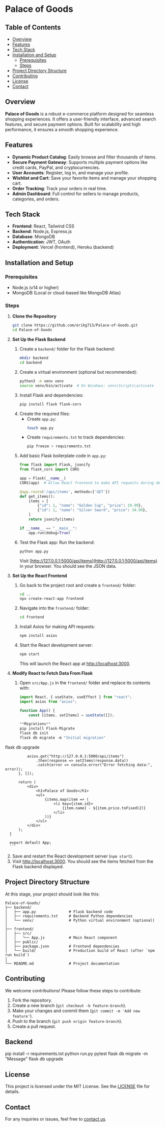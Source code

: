 
# Palace of Goods

## Table of Contents
- [Overview](#overview)
- [Features](#features)
- [Tech Stack](#tech-stack)
- [Installation and Setup](#installation-and-setup)
  - [Prerequisites](#prerequisites)
  - [Steps](#steps)
- [Project Directory Structure](#project-directory-structure)
- [Contributing](#contributing)
- [License](#license)
- [Contact](#contact)

## Overview
**Palace of Goods** is a robust e-commerce platform designed for seamless shopping experiences. It offers a user-friendly interface, advanced search features, and secure payment options. Built for scalability and high performance, it ensures a smooth shopping experience.

## Features
- **Dynamic Product Catalog**: Easily browse and filter thousands of items.
- **Secure Payment Gateway**: Supports multiple payment options like credit cards, PayPal, and cryptocurrencies.
- **User Accounts**: Register, log in, and manage your profile.
- **Wishlist and Cart**: Save your favorite items and manage your shopping cart.
- **Order Tracking**: Track your orders in real time.
- **Admin Dashboard**: Full control for sellers to manage products, categories, and orders.

## Tech Stack
- **Frontend**: React, Tailwind CSS
- **Backend**: Node.js, Express.js
- **Database**: MongoDB
- **Authentication**: JWT, OAuth
- **Deployment**: Vercel (frontend), Heroku (backend)

## Installation and Setup
### Prerequisites
- Node.js (v14 or higher)
- MongoDB (Local or cloud-based like MongoDB Atlas)

### Steps
1. **Clone the Repository**
   ```bash
   git clone https://github.com/erikg713/Palace-of-Goods.git
   cd Palace-of-Goods
   ```

2. **Set Up the Flask Backend**
   1. Create a `backend/` folder for the Flask backend:
      ```bash
      mkdir backend
      cd backend
      ```
   2. Create a virtual environment (optional but recommended):
      ```bash
      python3 -m venv venv
      source venv/bin/activate  # On Windows: venv\Scripts\activate
      ```
   3. Install Flask and dependencies:
      ```bash
      pip install flask flask-cors
      ```
   4. Create the required files:
      - Create `app.py`:
        ```bash
        touch app.py
        ```
      - Create `requirements.txt` to track dependencies:
        ```bash
        pip freeze > requirements.txt
        ```
   5. Add basic Flask boilerplate code in `app.py`:
      ```python
      from flask import Flask, jsonify
      from flask_cors import CORS

      app = Flask(__name__)
      CORS(app)  # Allow React frontend to make API requests during development

      @app.route('/api/items', methods=['GET'])
      def get_items():
          items = [
              {"id": 1, "name": "Golden Cup", "price": 19.99},
              {"id": 2, "name": "Silver Sword", "price": 34.99},
          ]
          return jsonify(items)

      if __name__ == "__main__":
          app.run(debug=True)
      ```
   6. Test the Flask app: Run the backend:
      ```bash
      python app.py
      ```
      Visit [http://127.0.0.1:5000/api/items](http://127.0.0.1:5000/api/items) in your browser. You should see the JSON data.

3. **Set Up the React Frontend**
   1. Go back to the project root and create a `frontend/` folder:
      ```bash
      cd ..
      npx create-react-app frontend
      ```
   2. Navigate into the `frontend/` folder:
      ```bash
      cd frontend
      ```
   3. Install Axios for making API requests:
      ```bash
      npm install axios
      ```
   4. Start the React development server:
      ```bash
      npm start
      ```
      This will launch the React app at [http://localhost:3000](http://localhost:3000).

4. **Modify React to Fetch Data From Flask**
   1. Open `src/App.js` in the `frontend/` folder and replace its contents with:
      ```javascript
      import React, { useState, useEffect } from "react";
      import axios from "axios";

      function App() {
          const [items, setItems] = useState([]);

      **Migrations**
      pip install Flask-Migrate
      flask db init
      flask db migrate -m "Initial migration"
flask db upgrade
          
              axios.get("http://127.0.0.1:5000/api/items")
                  .then(response => setItems(response.data))
                  .catch(error => console.error("Error fetching data:", error));
          }, []);

          return (
              <div>
                  <h1>Palace of Goods</h1>
                  <ul>
                      {items.map(item => (
                          <li key={item.id}>
                              {item.name} - ${item.price.toFixed(2)}
                          </li>
                      ))}
                  </ul>
              </div>
          );
      }

      export default App;
      ```
   2. Save and restart the React development server (`npm start`).
   3. Visit [http://localhost:3000](http://localhost:3000). You should see the items fetched from the Flask backend displayed.

## Project Directory Structure
At this stage, your project should look like this:
```
Palace-of-Goods/
├── backend/
│   ├── app.py               # Flask backend code
│   ├── requirements.txt     # Backend Python dependencies
│   └── venv/                # Python virtual environment (optional)
│
├── frontend/
│   ├── src/
│   │   └── App.js           # Main React component
│   ├── public/
│   ├── package.json         # Frontend dependencies
│   └── build/               # Production build of React (after `npm run build`)
│
└── README.md                # Project documentation
```

## Contributing
We welcome contributions! Please follow these steps to contribute:
1. Fork the repository.
2. Create a new branch (`git checkout -b feature-branch`).
3. Make your changes and commit them (`git commit -m 'Add new feature'`).
4. Push to the branch (`git push origin feature-branch`).
5. Create a pull request.

## Backend
pip install -r requirements.txt
python run.py
pytest
flask db migrate -m "Message"
flask db upgrade

## License
This project is licensed under the MIT License. See the [LICENSE](LICENSE) file for details.

## Contact
For any inquiries or issues, feel free to [contact us](mailto:your-email@example.com).
